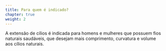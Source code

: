 ```yaml
---
title: Para quem é indicado?
chapter: true
weight: 2
---
```


A extensão de cílios é indicada para homens e mulheres que possuem fios naturais saudáveis,
que desejam mais comprimento, curvatura e volume aos cílios naturais.